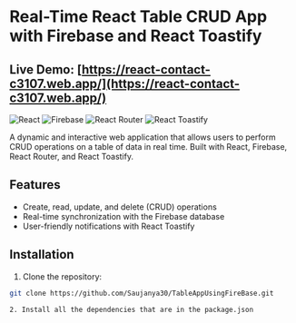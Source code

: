 # Real-Time React Table CRUD App with Firebase and React Toastify
## Live Demo: [https://react-contact-c3107.web.app/](https://react-contact-c3107.web.app/)
![React](https://img.shields.io/badge/React-v17.0.2-blue)
![Firebase](https://img.shields.io/badge/Firebase-v9.0.0-orange)
![React Router](https://img.shields.io/badge/React%20Router-v6.0.0-green)
![React Toastify](https://img.shields.io/badge/React%20Toastify-v8.0.0-yellow)

A dynamic and interactive web application that allows users to perform CRUD operations on a table of data in real time. Built with React, Firebase, React Router, and React Toastify.

## Features

- Create, read, update, and delete (CRUD) operations
- Real-time synchronization with the Firebase database
- User-friendly notifications with React Toastify

## Installation

1. Clone the repository:

```bash
git clone https://github.com/Saujanya30/TableAppUsingFireBase.git

2. Install all the dependencies that are in the package.json

